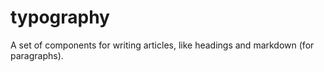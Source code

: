 # typography


A set of components for writing articles, like headings and markdown (for paragraphs).
